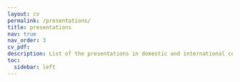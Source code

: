 ```yaml
---
layout: cv
permalink: /presentations/
title: presentations
nav: true
nav_order: 3
cv_pdf: 
description: List of the presentations in domestic and international conferences
toc:
  sidebar: left
---
```

